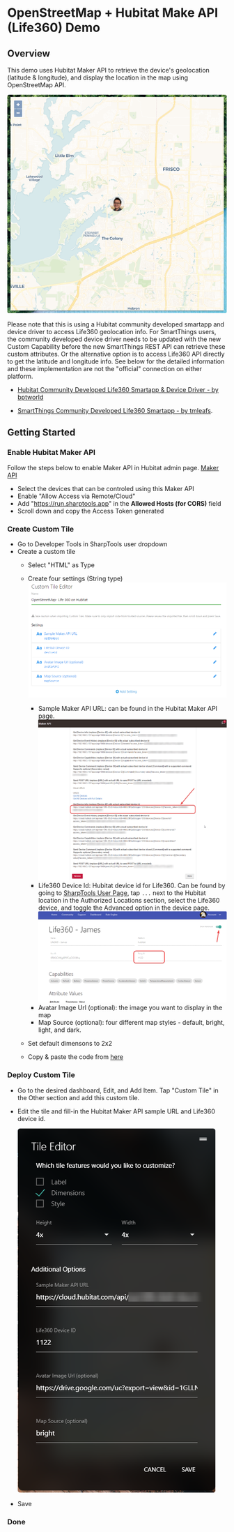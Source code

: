 # OpenStreetMap + Hubitat Make API (Life360) Demo

## Overview

This demo uses Hubitat Maker API to retrieve the device's geolocation (latitude & longitude), and display the location in the map using OpenStreetMap API.

![Quick View](/Google%20Map%20Demo/assets/live_map_tile.png)

Please note that this is using a Hubitat community developed smartapp and device driver to access Life360 geolocation info. For SmartThings users, the community developed device driver needs to be updated with the new Custom Capability before the new SmartThings REST API can retrieve these custom attributes. Or the alternative option is to access Life360 API directly to get the latitude and longitude info. See below for the detailed information and these implementation are not the "official" connection on either platform.

* [Hubitat Community Developed Life360 Smartapp & Device Driver - by bptworld](https://github.com/bptworld/Hubitat/tree/master/Ported)

* [SmartThings Community Developed Life360 Smartapp - by tmleafs](https://github.com/tmleafs/life360-smartthings-refresh/tree/master/smartapps/tmleafs/life360-connect.src).


## Getting Started

### Enable Hubitat Maker API 
Follow the steps below to enable Maker API in Hubitat admin page.
[Maker API](https://docs.hubitat.com/index.php?title=Maker_API)
* Select the devices that can be controled using this Maker API
* Enable "Allow Access via Remote/Cloud"
* Add "https://run.sharptools.app" in the **Allowed Hosts (for CORS)** field
* Scroll down and copy the Access Token generated

### Create Custom Tile
* Go to Developer Tools in SharpTools user dropdown
* Create a custom tile
    * Select "HTML" as Type
    * Create four settings (String type)
    ![settings](/Google%20Map%20Demo/assets/custom_tile_settings.png)        
        * Sample Maker API URL: can be found in the Hubitat Maker API page.
          ![smaple_url](/Google%20Map%20Demo/assets/sample_cloud_url.png)
        * Life360 Device Id: Hubitat device id for Life360. Can be found by going to [SharpTools User Page](https://sharptools.io/user), tap `...` next to the Hubitat location in the Authorized Locations section, select the Life360 device, and toggle the Advanced option in the device page.
          ![settings](/Google%20Map%20Demo/assets/find_device_id.png)
        * Avatar Image Url (optional): the image you want to display in the map
        * Map Source (optional): four different map styles - default, bright, light, and dark.
        
    * Set default dimensons to 2x2
    * Copy & paste the code from [here](/Google%20Map%20Demo/source.html)

### Deploy Custom Tile
* Go to the desired dashboard, Edit, and Add Item. Tap "Custom Tile" in the Other section and add this custom tile.

* Edit the tile and fill-in the Hubitat Maker API sample URL and Life360 device id.

  ![Edit custom tile](/Google%20Map%20Demo/assets/tile_editor.png)

* Save


### Done
